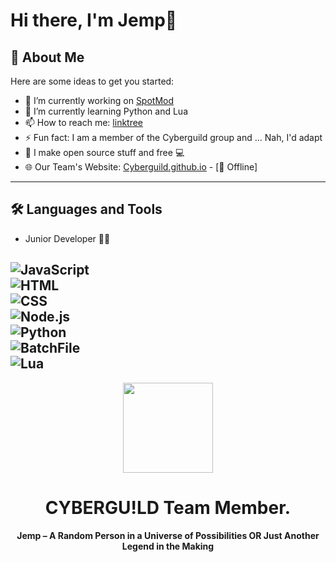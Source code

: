 # Hi there, I'm Jemp👋 
## 🚀 About Me
Here are some ideas to get you started:
- 🔭 I’m currently working on [SpotMod](https://github.com/JempUnkn/SpotMod)
- 🌱 I’m currently learning Python and Lua
- 📫 How to reach me: [linktree](https://linktr.ee/CYBERGUILD)
- ⚡ Fun fact: I am a member of the Cyberguild group and ... Nah, I'd adapt 
- 🌟 I make open source stuff and free 💻  
- 🌐 Our Team's Website: [Cyberguild.github.io](https://Cyberguild.github.io/) - [🔴 Offline]  
--- 
## 🛠️ Languages and Tools
- Junior Developer 👨‍💻
    
![JavaScript](https://img.shields.io/badge/JavaScript-F7DF1E?style=for-the-badge&logo=javascript&logoColor=black)  
![HTML](https://img.shields.io/badge/HTML-E34F26?style=for-the-badge&logo=html5&logoColor=white)  
![CSS](https://img.shields.io/badge/CSS-1572B6?style=for-the-badge&logo=css3&logoColor=white)  
![Node.js](https://img.shields.io/badge/Node.js-339933?style=for-the-badge&logo=nodedotjs&logoColor=white)  
![Python](https://img.shields.io/badge/Python-3776AB?style=for-the-badge&logo=python&logoColor=white)  
![BatchFile](https://img.shields.io/badge/BatchFile-1E1E1E?style=for-the-badge&logo=windows&logoColor=white)  
![Lua](https://img.shields.io/badge/Lua-2C2D72?style=for-the-badge&logo=lua&logoColor=white)  
---
<en>
<div align="center">

[<img src="https://raw.githubusercontent.com/JempUnkn/webtv-beta/refs/heads/main/app-icon.png" width="144"/>](https://github.com/jempunkn)

  <h1 align="center">CYBERGU!LD Team Member.</h1>

  <p align="center">
    <strong>Jemp – A Random Person in a Universe of Possibilities OR Just Another Legend in the Making</strong>
  </p>
</div>
</en>
